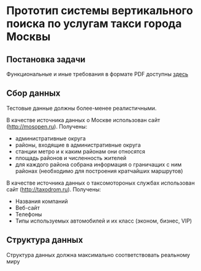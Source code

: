 # Прототип системы вертикального поиска по услугам такси города Москвы

## Постановка задачи

Функциональные и иные требования в формате PDF доступны [здесь](https://github.com/unitymind/cheap-taxi/blob/master/doc/aviasales.pdf?raw=true)

## Сбор данных

Тестовые данные должны более-менее реалистичными.

В качестве источника данных о Москве использован сайт (http://mosopen.ru). Получены:

* административные округа
* районы, входящие в административные округа
* станции метро и к каким районам они относятся
* площадь районов и численность жителей
* для каждого района собрана информация о граничащих с ним районах (необходимо для построения кратчайших маршрутов)

В качестве источника данных о таксомотороных службах использован сайт (http://taxodrom.ru). Получены:

* Названия компаний
* Веб-сайт
* Телефоны
* Типы используемых автомобилей и их класс (эконом, бизнес, VIP)

## Структура данных

Структура данных должна максимально соответствовать реальному миру